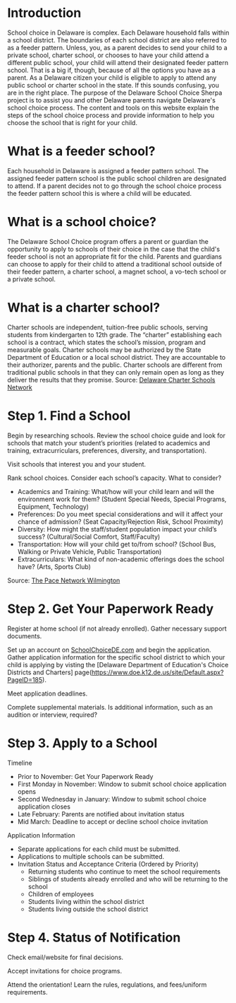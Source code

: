 # Introduction

School choice in Delaware is complex. Each Delaware household falls within a school district. The boundaries of each school district are also referred to as a feeder pattern. Unless, you, as a parent decides to send your child to a private school, charter school, or chooses to have your child attend a different public school, your child will attend their designated feeder pattern school. That is a big if, though, because of all the options you have as a parent. As a Delaware citizen your child is eligible to apply to attend any public school or charter school in the state. If this sounds confusing, you are in the right place. The purpose of the Delaware School Choice Sherpa project is to assist you and other Delaware parents navigate Delaware's school choice process. The content and tools  on this website explain the steps of the school choice process and provide information to help you choose the school that is right for your child. 

# What is a feeder school?

Each household in Delaware is assigned a feeder pattern school. The assigned feeder pattern school is the public school children are designated to attend. If a parent decides not to go through the school choice process the feeder pattern school this is where a child will be educated.

# What is a school choice?

The Delaware School Choice program offers a parent or guardian the opportunity to apply to schools of their choice in the case that the child's feeder school is not an appropriate fit for the child. Parents and guardians can choose to apply for their child to attend a traditional school outside of their feeder pattern, a charter school, a magnet school, a vo-tech school or a private school.

# What is a charter school? 
Charter schools are independent, tuition-free public schools, serving students from kindergarten to 12th grade. The “charter” establishing each school is a contract, which states the school’s mission, program and measurable goals. Charter schools may be authorized by the State Department of Education or a local school district. They are accountable to their authorizer, parents and the public. Charter schools are different from traditional public schools in that they can only remain open as long as they deliver the results that they promise.
Source: [Delaware Charter Schools Network](http://www.decharternetwork.org/About-Us/What-is-a-Charter-School)

# Step 1. Find a School

Begin by researching schools. Review the school choice guide and look for schools that match your student’s priorities (related to academics and training, extracurriculars, preferences, diversity, and transportation). 

Visit schools that interest you and your student.

Rank school choices. Consider each school’s capacity. What to consider?
- Academics and Training: What/how will your child learn and will the environment work for them? (Student Special Needs, Special Programs, Equipment, Technology) 
- Preferences: Do you meet special considerations and will it affect your chance of admission? (Seat Capacity/Rejection Risk, School Proximity)
- Diversity: How might the staff/student population impact your child’s success? (Cultural/Social Comfort, Staff/Faculty)
- Transportation: How will your child get to/from school? (School Bus, Walking or Private Vehicle, Public Transportation)
- Extracurriculars: What kind of non-academic offerings does the school have? (Arts, Sports Club) 

Source: [The Pace Network Wilmington](http://pacewilmington.nationbuilder.com/)

# Step 2. Get Your Paperwork Ready

Register at home school (if not already enrolled). Gather necessary support documents.

Set up an account on [SchoolChoiceDE.com](https://www.schoolchoicede.org/Login.aspx?ReturnUrl=%2f) and begin the application. Gather application information for the specific school district to which your child is applying by visting the [Delaware Department of Education's Choice Districts and Charters] page(https://www.doe.k12.de.us/site/Default.aspx?PageID=185).

Meet application deadlines.

Complete supplemental materials. Is additional information, such as an audition or interview, required?

# Step 3. Apply to a School

Timeline
* Prior to November: Get Your Paperwork Ready
* First Monday in November: Window to submit school choice application opens
* Second Wednesday in January: Window to submit school choice application closes
* Late February: Parents are notified about invitation status
* Mid March: Deadline to accept or decline school choice invitation

Application Information
* Separate applications for each child must be submitted. 
* Applications to multiple schools can be submitted.
* Invitation Status and Acceptance Criteria (Ordered by Priority)
  * Returning students who continue to meet the school requirements
  * Siblings of students already enrolled and who will be returning to the school
  * Children of employees
  * Students living within the school district
  * Students living outside the school district


# Step 4. Status of Notification

Check email/website for final decisions.

Accept invitations for choice programs.

Attend the orientation! Learn the rules, regulations, and fees/uniform requirements.
